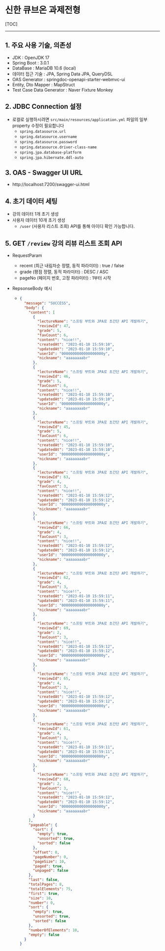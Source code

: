 # 신한 큐브온 과제전형

[TOC]

------



## 1. 주요 사용 기술, 의존성

- JDK : OpenJDK 17
- Spring Boot : 3.0.1
- DataBase : MariaDB 10.6 (local)
- 데이터 접근 기술 : JPA, Spring Data JPA, QueryDSL
- OAS Generator : springdoc-openapi-starter-webmvc-ui
- Entity, Dto Mapper : MapStruct
- Test Case Data Generator : Naver Fixture Monkey



## 2. JDBC Connection 설정

- 로컬로 실행하시려면 `src/main/resources/application.yml` 파일의 일부 property 수정이 필요합니다
  - `spring.datasource.url`
  - `spring.datasource.username`
  - `spring.datasource.password`
  - `spring.datasource.driver-class-name`
  - `spring.jpa.database-platform`
  - `spring.jpa.hibernate.ddl-auto`



## 3. OAS - Swagger UI URL

- http://localhost:7200/swagger-ui.html



## 4. 초기 데이터 세팅

- 강의 데이터 1개 초기 생성
- 사용자 데이터 10개 초기 생성
  - `/user` (사용자 리스트 조회) API를 통해 아이디 확인 가능합니다.



## 5. GET `/review` 강의 리뷰 리스트 조회 API

- RequestParam

  - recent (최근 내림차순 정렬, 동적 파라미터) : true / false
  - grade (평점 정렬, 동적 파라미터) : DESC / ASC
  - pageNo (페이지 번호, 고정 파라미터) : 1부터 시작

- RepsonseBody 예시

  - ```json
    {
      "message": "SUCCESS",
      "body": {
        "content": [
          {
            "lectureName": "스프링 부트와 JPA로 초간단 API 개발하기",
            "reviewId": 47,
            "grade": 5,
            "favCount": 6,
            "content": "nice!!",
            "createdAt": "2023-01-10 15:59:10",
            "updatedAt": "2023-01-10 15:59:10",
            "userId": "0000000000000000000y",
            "nickname": "aaaaaaaabr"
          },
          {
            "lectureName": "스프링 부트와 JPA로 초간단 API 개발하기",
            "reviewId": 46,
            "grade": 5,
            "favCount": 6,
            "content": "nice!!",
            "createdAt": "2023-01-10 15:59:10",
            "updatedAt": "2023-01-10 15:59:10",
            "userId": "0000000000000000000y",
            "nickname": "aaaaaaaabr"
          },
          {
            "lectureName": "스프링 부트와 JPA로 초간단 API 개발하기",
            "reviewId": 45,
            "grade": 5,
            "favCount": 6,
            "content": "nice!!",
            "createdAt": "2023-01-10 15:59:10",
            "updatedAt": "2023-01-10 15:59:10",
            "userId": "0000000000000000000y",
            "nickname": "aaaaaaaabr"
          },
          {
            "lectureName": "스프링 부트와 JPA로 초간단 API 개발하기",
            "reviewId": 63,
            "grade": 4,
            "favCount": 3,
            "content": "nice!!",
            "createdAt": "2023-01-10 15:59:12",
            "updatedAt": "2023-01-10 15:59:12",
            "userId": "0000000000000000000y",
            "nickname": "aaaaaaaabr"
          },
          {
            "lectureName": "스프링 부트와 JPA로 초간단 API 개발하기",
            "reviewId": 66,
            "grade": 4,
            "favCount": 3,
            "content": "nice!!",
            "createdAt": "2023-01-10 15:59:12",
            "updatedAt": "2023-01-10 15:59:12",
            "userId": "0000000000000000000y",
            "nickname": "aaaaaaaabr"
          },
          {
            "lectureName": "스프링 부트와 JPA로 초간단 API 개발하기",
            "reviewId": 62,
            "grade": 4,
            "favCount": 3,
            "content": "nice!!",
            "createdAt": "2023-01-10 15:59:11",
            "updatedAt": "2023-01-10 15:59:11",
            "userId": "0000000000000000000y",
            "nickname": "aaaaaaaabr"
          },
          {
            "lectureName": "스프링 부트와 JPA로 초간단 API 개발하기",
            "reviewId": 69,
            "grade": 2,
            "favCount": 3,
            "content": "nice!!",
            "createdAt": "2023-01-10 15:59:12",
            "updatedAt": "2023-01-10 15:59:12",
            "userId": "0000000000000000000y",
            "nickname": "aaaaaaaabr"
          },
          {
            "lectureName": "스프링 부트와 JPA로 초간단 API 개발하기",
            "reviewId": 65,
            "grade": 4,
            "favCount": 3,
            "content": "nice!!",
            "createdAt": "2023-01-10 15:59:12",
            "updatedAt": "2023-01-10 15:59:12",
            "userId": "0000000000000000000y",
            "nickname": "aaaaaaaabr"
          },
          {
            "lectureName": "스프링 부트와 JPA로 초간단 API 개발하기",
            "reviewId": 61,
            "grade": 4,
            "favCount": 3,
            "content": "nice!!",
            "createdAt": "2023-01-10 15:59:11",
            "updatedAt": "2023-01-10 15:59:11",
            "userId": "0000000000000000000y",
            "nickname": "aaaaaaaabr"
          },
          {
            "lectureName": "스프링 부트와 JPA로 초간단 API 개발하기",
            "reviewId": 68,
            "grade": 2,
            "favCount": 3,
            "content": "nice!!",
            "createdAt": "2023-01-10 15:59:12",
            "updatedAt": "2023-01-10 15:59:12",
            "userId": "0000000000000000000y",
            "nickname": "aaaaaaaabr"
          }
        ],
        "pageable": {
          "sort": {
            "empty": true,
            "unsorted": true,
            "sorted": false
          },
          "offset": 0,
          "pageNumber": 0,
          "pageSize": 10,
          "paged": true,
          "unpaged": false
        },
        "last": false,
        "totalPages": 8,
        "totalElements": 75,
        "first": true,
        "size": 10,
        "number": 0,
        "sort": {
          "empty": true,
          "unsorted": true,
          "sorted": false
        },
        "numberOfElements": 10,
        "empty": false
      }
    }
    ```

    